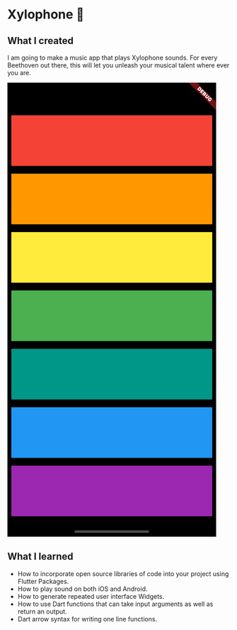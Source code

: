 
# Xylophone 🎹

## What I created

I am going to make a music app that plays Xylophone sounds. For every Beethoven out there, this will let you unleash your musical talent where ever you are. 

![Finished App](assets/finish.png)

## What I learned

- How to incorporate open source libraries of code into your project using Flutter Packages.
- How to play sound on both iOS and Android.
- How to generate repeated user interface Widgets.
- How to use Dart functions that can take input arguments as well as return an output.
- Dart arrow syntax for writing one line functions.
